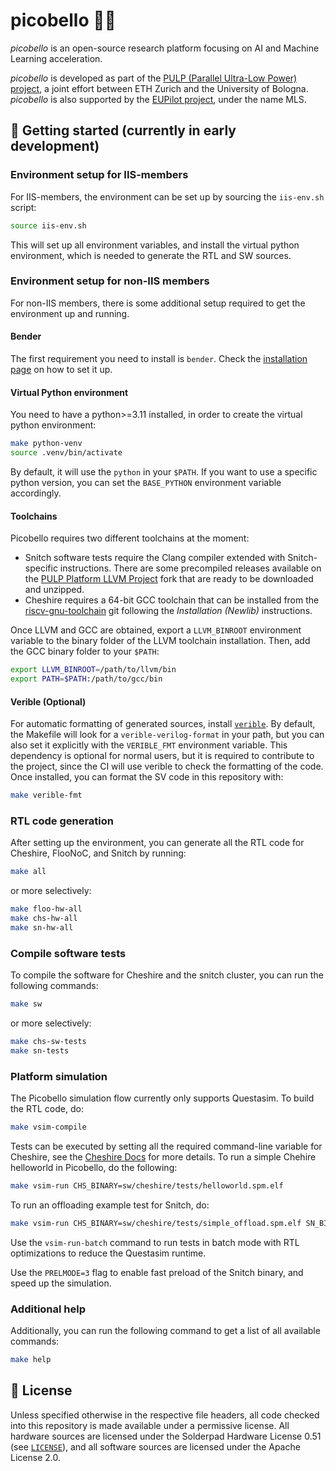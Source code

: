 # picobello 👌🏻

*picobello* is an open-source research platform focusing on AI and Machine Learning acceleration.

*picobello* is developed as part of the [PULP (Parallel Ultra-Low Power) project](https://pulp-platform.org/), a joint effort between ETH Zurich and the University of Bologna. *picobello* is also supported by the [EUPilot project](https://eupilot.eu), under the name MLS.

## 🚧 Getting started (currently in early development)

### Environment setup for IIS-members

For IIS-members, the environment can be set up by sourcing the `iis-env.sh` script:

```bash
source iis-env.sh
```

This will set up all environment variables, and install the virtual python environment, which is needed to generate the RTL and SW sources.

### Environment setup for non-IIS members

For non-IIS members, there is some additional setup required to get the environment up and running.

#### Bender

The first requirement you need to install is `bender`. Check the [installation page](https://github.com/pulp-platform/bender/tree/master?tab=readme-ov-file#installation) on how to set it up.

#### Virtual Python environment

You need to have a python>=3.11 installed, in order to create the virtual python environment:

```bash
make python-venv
source .venv/bin/activate
```

By default, it will use the `python` in your `$PATH`. If you want to use a specific python version, you can set the `BASE_PYTHON` environment variable accordingly.

#### Toolchains

Picobello requires two different toolchains at the moment:

* Snitch software tests require the Clang compiler extended with Snitch-specific instructions. There are some precompiled releases available on the [PULP Platform LLVM Project](https://github.com/pulp-platform/llvm-project/releases/download/0.12.0/riscv32-pulp-llvm-ubuntu2004-0.12.0.tar.gz) fork that are ready to be downloaded and unzipped.
* Cheshire requires a 64-bit GCC toolchain that can be installed from the [riscv-gnu-toolchain](https://github.com/riscv-collab/riscv-gnu-toolchain) git following the *Installation (Newlib)* instructions.

Once LLVM and GCC are obtained, export a `LLVM_BINROOT` environment variable to the binary folder of the LLVM toolchain installation. Then, add the GCC binary folder to your `$PATH`:

```bash
export LLVM_BINROOT=/path/to/llvm/bin
export PATH=$PATH:/path/to/gcc/bin
```

#### Verible (Optional)

For automatic formatting of generated sources, install [`verible`](https://github.com/chipsalliance/verible). By default, the Makefile will look for a `verible-verilog-format` in your path, but you can also set it explicitly with the `VERIBLE_FMT` environment variable. This dependency is optional for normal users, but it is required to contribute to the project, since the CI will use verible to check the formatting of the code. Once installed, you can format the SV code in this repository with:

```bash
make verible-fmt
```

### RTL code generation

After setting up the environment, you can generate all the RTL code for Cheshire, FlooNoC, and Snitch by running:

```bash
make all
```

or more selectively:

```bash
make floo-hw-all
make chs-hw-all
make sn-hw-all
```

### Compile software tests

To compile the software for Cheshire and the snitch cluster, you can run the following commands:

```bash
make sw
```

or more selectively:

```bash
make chs-sw-tests
make sn-tests
```

### Platform simulation
The Picobello simulation flow currently only supports Questasim.
To build the RTL code, do:

```bash
make vsim-compile
```

Tests can be executed by setting all the required command-line variable for Cheshire, see the [Cheshire Docs](https://pulp-platform.github.io/cheshire/gs/) for more details.
To run a simple Chehire helloworld in Picobello, do the following:

```bash
make vsim-run CHS_BINARY=sw/cheshire/tests/helloworld.spm.elf
```
To run an offloading example test for Snitch, do:

```bash
make vsim-run CHS_BINARY=sw/cheshire/tests/simple_offload.spm.elf SN_BINARY=sw/snitch/tests/build/simple.elf
```

Use the `vsim-run-batch` command to run tests in batch mode with RTL optimizations to reduce the Questasim runtime.

Use the `PRELMODE=3` flag to enable fast preload of the Snitch binary, and speed up the simulation.

### Additional help

Additionally, you can run the following command to get a list of all available commands:

```bash
make help
```

## 🔐 License
Unless specified otherwise in the respective file headers, all code checked into this repository is made available under a permissive license. All hardware sources are licensed under the Solderpad Hardware License 0.51 (see [`LICENSE`](LICENSE)), and all software sources are licensed under the Apache License 2.0.

